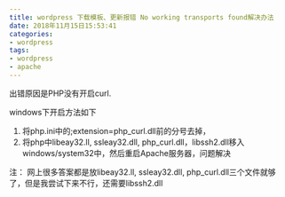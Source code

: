 ```yaml
---
title: wordpress 下载模板、更新报错 No working transports found解决办法
date: 2018年11月15日15:53:41
categories:
- wordpress
tags:
- wordpress
- apache
---
```

出错原因是PHP没有开启curl.

windows下开启方法如下

1. 将php.ini中的;extension=php_curl.dll前的分号去掉，
2. 将php中libeay32.ll, ssleay32.dll, php_curl.dll，libssh2.dll移入windows/system32中，然后重启Apache服务器，问题解决

注： 网上很多答案都是放libeay32.ll, ssleay32.dll, php_curl.dll三个文件就够了，但是我尝试下来不行，还需要libssh2.dll
